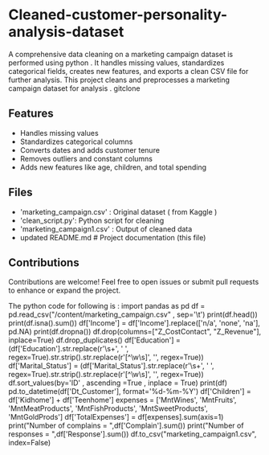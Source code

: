 # Cleaned-customer-personality-analysis-dataset
 A comprehensive data cleaning on a marketing campaign dataset is performed using python . It handles missing values, standardizes categorical fields, creates new features, and exports a clean CSV file for further analysis.
This project cleans and preprocesses a marketing campaign dataset for analysis .
gitclone 
## Features

- Handles missing values
- Standardizes categorical columns
- Converts dates and adds customer tenure
- Removes outliers and constant columns
- Adds new features like age, children, and total spending

## Files

- 'marketing_campaign.csv' : Original dataset ( from Kaggle )
- 'clean_script.py': Python script for cleaning
- 'marketing_campaign1.csv' : Output of cleaned data
- updated README.md # Project documentation (this file)

## Contributions
Contributions are welcome! Feel free to open issues or submit pull requests to enhance or expand the project.

The python code for following is :
import pandas as pd 
df = pd.read_csv("/content/marketing_campaign.csv" , sep='\t')
print(df.head()) 
print(df.isna().sum())
df['Income'] = df['Income'].replace(['n/a', 'none', 'na'], pd.NA)
print(df.dropna())
df.drop(columns=["Z_CostContact", "Z_Revenue"], inplace=True)
df.drop_duplicates()
df['Education'] = (df['Education'].str.replace(r'\s+', ' ', regex=True).str.strip().str.replace(r'[^\w\s]', '', regex=True))
df['Marital_Status'] = (df['Marital_Status'].str.replace(r'\s+', ' ', regex=True).str.strip().str.replace(r'[^\w\s]', '', regex=True))
df.sort_values(by='ID' , ascending =True , inplace = True)
print(df)
pd.to_datetime(df['Dt_Customer'], format='%d-%m-%Y')
df['Children'] = df['Kidhome'] + df['Teenhome']
expenses = ['MntWines', 'MntFruits', 'MntMeatProducts', 'MntFishProducts', 'MntSweetProducts', 'MntGoldProds']
df['TotalExpenses'] = df[expenses].sum(axis=1)
print("Number of complains = ",df['Complain'].sum())
print("Number of responses = ",df['Response'].sum())
df.to_csv("marketing_campaign1.csv", index=False)
